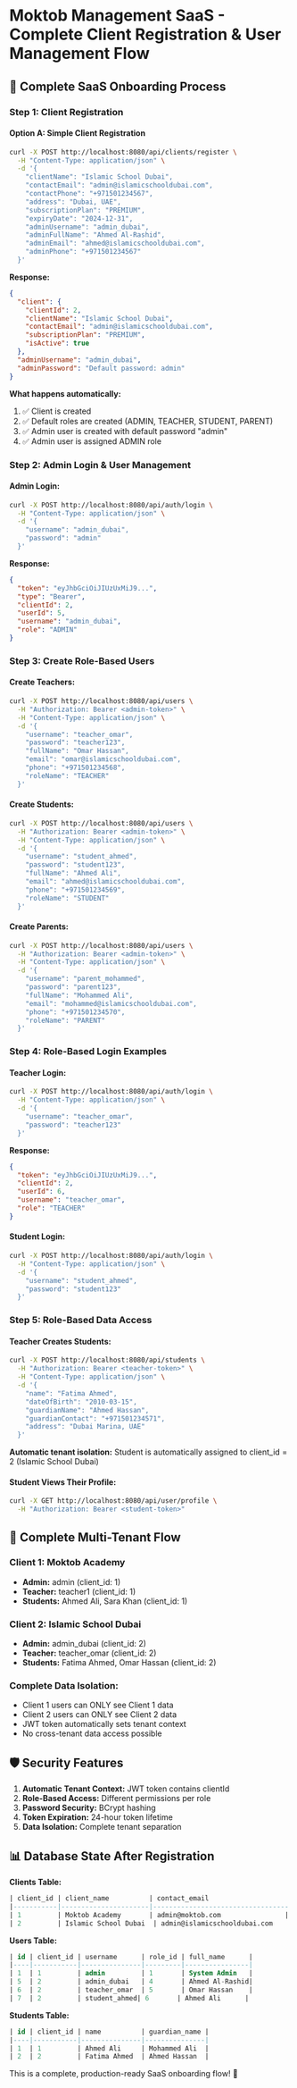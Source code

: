 # Moktob Management SaaS - Complete Client Registration & User Management Flow

## 🏢 **Complete SaaS Onboarding Process**

### **Step 1: Client Registration**

#### **Option A: Simple Client Registration**
```bash
curl -X POST http://localhost:8080/api/clients/register \
  -H "Content-Type: application/json" \
  -d '{
    "clientName": "Islamic School Dubai",
    "contactEmail": "admin@islamicschooldubai.com",
    "contactPhone": "+971501234567",
    "address": "Dubai, UAE",
    "subscriptionPlan": "PREMIUM",
    "expiryDate": "2024-12-31",
    "adminUsername": "admin_dubai",
    "adminFullName": "Ahmed Al-Rashid",
    "adminEmail": "ahmed@islamicschooldubai.com",
    "adminPhone": "+971501234567"
  }'
```

**Response:**
```json
{
  "client": {
    "clientId": 2,
    "clientName": "Islamic School Dubai",
    "contactEmail": "admin@islamicschooldubai.com",
    "subscriptionPlan": "PREMIUM",
    "isActive": true
  },
  "adminUsername": "admin_dubai",
  "adminPassword": "Default password: admin"
}
```

**What happens automatically:**
1. ✅ Client is created
2. ✅ Default roles are created (ADMIN, TEACHER, STUDENT, PARENT)
3. ✅ Admin user is created with default password "admin"
4. ✅ Admin user is assigned ADMIN role

### **Step 2: Admin Login & User Management**

#### **Admin Login:**
```bash
curl -X POST http://localhost:8080/api/auth/login \
  -H "Content-Type: application/json" \
  -d '{
    "username": "admin_dubai",
    "password": "admin"
  }'
```

**Response:**
```json
{
  "token": "eyJhbGciOiJIUzUxMiJ9...",
  "type": "Bearer",
  "clientId": 2,
  "userId": 5,
  "username": "admin_dubai",
  "role": "ADMIN"
}
```

### **Step 3: Create Role-Based Users**

#### **Create Teachers:**
```bash
curl -X POST http://localhost:8080/api/users \
  -H "Authorization: Bearer <admin-token>" \
  -H "Content-Type: application/json" \
  -d '{
    "username": "teacher_omar",
    "password": "teacher123",
    "fullName": "Omar Hassan",
    "email": "omar@islamicschooldubai.com",
    "phone": "+971501234568",
    "roleName": "TEACHER"
  }'
```

#### **Create Students:**
```bash
curl -X POST http://localhost:8080/api/users \
  -H "Authorization: Bearer <admin-token>" \
  -H "Content-Type: application/json" \
  -d '{
    "username": "student_ahmed",
    "password": "student123",
    "fullName": "Ahmed Ali",
    "email": "ahmed@islamicschooldubai.com",
    "phone": "+971501234569",
    "roleName": "STUDENT"
  }'
```

#### **Create Parents:**
```bash
curl -X POST http://localhost:8080/api/users \
  -H "Authorization: Bearer <admin-token>" \
  -H "Content-Type: application/json" \
  -d '{
    "username": "parent_mohammed",
    "password": "parent123",
    "fullName": "Mohammed Ali",
    "email": "mohammed@islamicschooldubai.com",
    "phone": "+971501234570",
    "roleName": "PARENT"
  }'
```

### **Step 4: Role-Based Login Examples**

#### **Teacher Login:**
```bash
curl -X POST http://localhost:8080/api/auth/login \
  -H "Content-Type: application/json" \
  -d '{
    "username": "teacher_omar",
    "password": "teacher123"
  }'
```

**Response:**
```json
{
  "token": "eyJhbGciOiJIUzUxMiJ9...",
  "clientId": 2,
  "userId": 6,
  "username": "teacher_omar",
  "role": "TEACHER"
}
```

#### **Student Login:**
```bash
curl -X POST http://localhost:8080/api/auth/login \
  -H "Content-Type: application/json" \
  -d '{
    "username": "student_ahmed",
    "password": "student123"
  }'
```

### **Step 5: Role-Based Data Access**

#### **Teacher Creates Students:**
```bash
curl -X POST http://localhost:8080/api/students \
  -H "Authorization: Bearer <teacher-token>" \
  -H "Content-Type: application/json" \
  -d '{
    "name": "Fatima Ahmed",
    "dateOfBirth": "2010-03-15",
    "guardianName": "Ahmed Hassan",
    "guardianContact": "+971501234571",
    "address": "Dubai Marina, UAE"
  }'
```

**Automatic tenant isolation:** Student is automatically assigned to client_id = 2 (Islamic School Dubai)

#### **Student Views Their Profile:**
```bash
curl -X GET http://localhost:8080/api/user/profile \
  -H "Authorization: Bearer <student-token>"
```

## 🔄 **Complete Multi-Tenant Flow**

### **Client 1: Moktob Academy**
- **Admin:** admin (client_id: 1)
- **Teacher:** teacher1 (client_id: 1)
- **Students:** Ahmed Ali, Sara Khan (client_id: 1)

### **Client 2: Islamic School Dubai**
- **Admin:** admin_dubai (client_id: 2)
- **Teacher:** teacher_omar (client_id: 2)
- **Students:** Fatima Ahmed, Omar Hassan (client_id: 2)

### **Complete Data Isolation:**
- Client 1 users can ONLY see Client 1 data
- Client 2 users can ONLY see Client 2 data
- JWT token automatically sets tenant context
- No cross-tenant data access possible

## 🛡️ **Security Features**

1. **Automatic Tenant Context:** JWT token contains clientId
2. **Role-Based Access:** Different permissions per role
3. **Password Security:** BCrypt hashing
4. **Token Expiration:** 24-hour token lifetime
5. **Data Isolation:** Complete tenant separation

## 📊 **Database State After Registration**

**Clients Table:**
```sql
| client_id | client_name          | contact_email                    |
|-----------|----------------------|----------------------------------|
| 1         | Moktob Academy       | admin@moktob.com                |
| 2         | Islamic School Dubai  | admin@islamicschooldubai.com    |
```

**Users Table:**
```sql
| id | client_id | username      | role_id | full_name      |
|----|-----------|---------------|---------|----------------|
| 1  | 1         | admin         | 1       | System Admin   |
| 5  | 2         | admin_dubai   | 4       | Ahmed Al-Rashid|
| 6  | 2         | teacher_omar  | 5       | Omar Hassan    |
| 7  | 2         | student_ahmed| 6       | Ahmed Ali      |
```

**Students Table:**
```sql
| id | client_id | name          | guardian_name |
|----|-----------|---------------|---------------|
| 1  | 1         | Ahmed Ali     | Mohammed Ali  |
| 2  | 2         | Fatima Ahmed  | Ahmed Hassan  |
```

This is a complete, production-ready SaaS onboarding flow! 🚀
